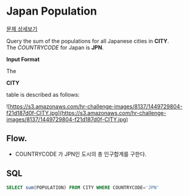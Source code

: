 # Japan Population

[문제 상세보기](https://www.hackerrank.com/challenges/japan-population/problem)

Query the sum of the populations for all Japanese cities in **CITY**. The *COUNTRYCODE* for Japan is **JPN**.

**Input Format**

The

**CITY**

table is described as follows:

![https://s3.amazonaws.com/hr-challenge-images/8137/1449729804-f21d187d0f-CITY.jpg](https://s3.amazonaws.com/hr-challenge-images/8137/1449729804-f21d187d0f-CITY.jpg)

## Flow.

- COUNTRYCODE 가 JPN인 도시의 총 인구합계를 구한다.

## SQL

```sql
SELECT sum(POPULATION) FROM CITY WHERE COUNTRYCODE='JPN'
```
